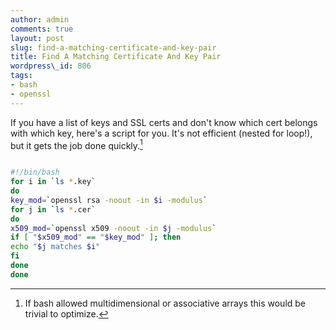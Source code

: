 ```yaml
---
author: admin
comments: true
layout: post
slug: find-a-matching-certificate-and-key-pair
title: Find A Matching Certificate And Key Pair
wordpress\_id: 806
tags:
- bash
- openssl
---
```


If you have a list of keys and SSL certs and don't know which cert belongs with which key, here's a script for you.  It's not efficient (nested for loop!), but it gets the job done quickly.[^1]

```bash

#!/bin/bash
for i in `ls *.key`
do
key_mod=`openssl rsa -noout -in $i -modulus`
for j in `ls *.cer`
do
x509_mod=`openssl x509 -noout -in $j -modulus`
if [ "$x509_mod" == "$key_mod" ]; then
echo "$j matches $i"
fi
done
done
```

[^1]: If bash allowed multidimensional or associative arrays this would be trivial to optimize.
